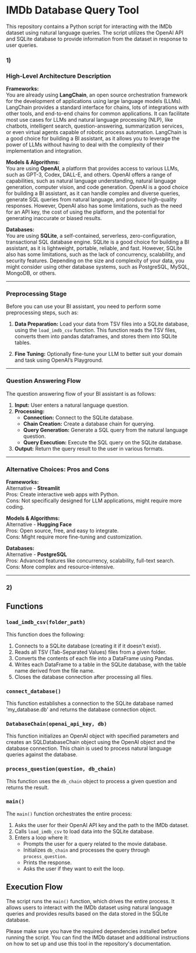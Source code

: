 # IMDb Database Query Tool

This repository contains a Python script for interacting with the IMDb dataset using natural language queries. The script utilizes the OpenAI API and SQLite database to provide information from the dataset in response to user queries.

### 1)
### High-Level Architecture Description

**Frameworks:**  
You are already using **LangChain**, an open source orchestration framework for the development of applications using large language models (LLMs). LangChain provides a standard interface for chains, lots of integrations with other tools, and end-to-end chains for common applications. It can facilitate most use cases for LLMs and natural language processing (NLP), like chatbots, intelligent search, question-answering, summarization services, or even virtual agents capable of robotic process automation. LangChain is a good choice for building a BI assistant, as it allows you to leverage the power of LLMs without having to deal with the complexity of their implementation and integration.

**Models & Algorithms:**  
You are using **OpenAI**, a platform that provides access to various LLMs, such as GPT-3, Codex, DALL-E, and others. OpenAI offers a range of capabilities, such as natural language understanding, natural language generation, computer vision, and code generation. OpenAI is a good choice for building a BI assistant, as it can handle complex and diverse queries, generate SQL queries from natural language, and produce high-quality responses. However, OpenAI also has some limitations, such as the need for an API key, the cost of using the platform, and the potential for generating inaccurate or biased results.

**Databases:**  
You are using **SQLite**, a self-contained, serverless, zero-configuration, transactional SQL database engine. SQLite is a good choice for building a BI assistant, as it is lightweight, portable, reliable, and fast. However, SQLite also has some limitations, such as the lack of concurrency, scalability, and security features. Depending on the size and complexity of your data, you might consider using other database systems, such as PostgreSQL, MySQL, MongoDB, or others.

---

### Preprocessing Stage

Before you can use your BI assistant, you need to perform some preprocessing steps, such as: 

1. **Data Preparation:** Load your data from TSV files into a SQLite database, using the `load_imdb_csv` function. This function reads the TSV files, converts them into pandas dataframes, and stores them into SQLite tables.

2. **Fine Tuning:** Optionally fine-tune your LLM to better suit your domain and task using OpenAI’s Playground.

---

### Question Answering Flow

The question answering flow of your BI assistant is as follows: 

1. **Input:** User enters a natural language question.
2. **Processing:**
   - **Connection:** Connect to the SQLite database.
   - **Chain Creation:** Create a database chain for querying.
   - **Query Generation:** Generate a SQL query from the natural language question.
   - **Query Execution:** Execute the SQL query on the SQLite database.
3. **Output:** Return the query result to the user in various formats.

---

### Alternative Choices: Pros and Cons

**Frameworks:**  
Alternative - **Streamlit**  
Pros: Create interactive web apps with Python.  
Cons: Not specifically designed for LLM applications, might require more coding.

**Models & Algorithms:**  
Alternative - **Hugging Face**  
Pros: Open source, free, and easy to integrate.  
Cons: Might require more fine-tuning and customization.

**Databases:**  
Alternative - **PostgreSQL**  
Pros: Advanced features like concurrency, scalability, full-text search.  
Cons: More complex and resource-intensive.

---
### 2)

## Functions

### `load_imdb_csv(folder_path)`

This function does the following:

1. Connects to a SQLite database (creating it if it doesn't exist).
2. Reads all TSV (Tab-Separated Values) files from a given folder.
3. Converts the contents of each file into a DataFrame using Pandas.
4. Writes each DataFrame to a table in the SQLite database, with the table name derived from the file name.
5. Closes the database connection after processing all files.

### `connect_database()`

This function establishes a connection to the SQLite database named 'my_database.db' and returns the database connection object.

### `DatabaseChain(openai_api_key, db)`

This function initializes an OpenAI object with specified parameters and creates an SQLDatabaseChain object using the OpenAI object and the database connection. This chain is used to process natural language queries against the database.

### `process_question(question, db_chain)`

This function uses the `db_chain` object to process a given question and returns the result.

### `main()`

The `main()` function orchestrates the entire process:

1. Asks the user for their OpenAI API key and the path to the IMDb dataset.
2. Calls `load_imdb_csv` to load data into the SQLite database.
3. Enters a loop where it:
   - Prompts the user for a query related to the movie database.
   - Initializes `db_chain` and processes the query through `process_question`.
   - Prints the response.
   - Asks the user if they want to exit the loop.

## Execution Flow

The script runs the `main()` function, which drives the entire process. It allows users to interact with the IMDb dataset using natural language queries and provides results based on the data stored in the SQLite database.

Please make sure you have the required dependencies installed before running the script. You can find the IMDb dataset and additional instructions on how to set up and use this tool in the repository's documentation.

